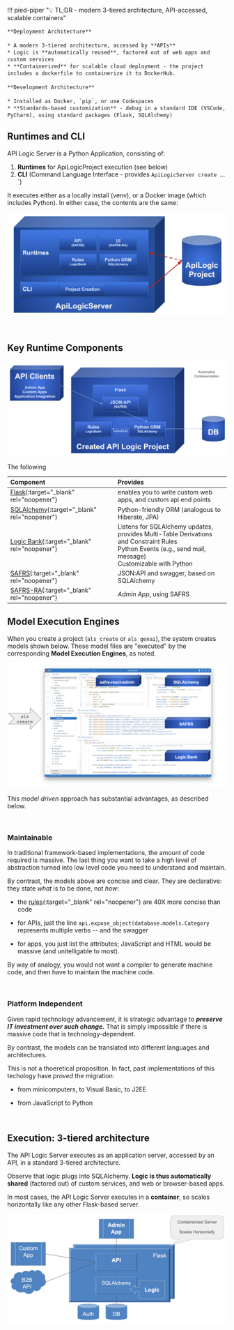 !!! pied-piper ":bulb: TL;DR - modern 3-tiered architecture, API-accessed, scalable containers"

    **Deployment Architecture**

    * A modern 3-tiered architecture, accessed by **APIs**
    * Logic is **automatically reused**, factored out of web apps and custom services
    * **Containerized** for scalable cloud deployment - the project includes a dockerfile to containerize it to DockerHub.

    **Development Architecture**

    * Installed as Docker, `pip`, or use Codespaces
    * **Standards-based customization** - debug in a standard IDE (VSCode, PyCharm), using standard packages (Flask, SQLAlchemy)


## Runtimes and CLI

API Logic Server is a Python Application, consisting of:

1. __Runtimes__ for ApiLogicProject execution (see below)
2. __CLI__ (Command Language Interface - provides `ApiLogicServer create `…`)

It executes either as a locally install (venv), or a Docker image (which includes Python).  In either case, the contents are the same:

![API Logic Server Intro](images/Architecture-What-Is.png)

&nbsp;

## Key Runtime Components

![API Logic Server Runtime Stack](images/Architecture-Runtime-Stack.png)

The following 

| Component                                                                              | Provides                                                                                                              |
|:---------------------------------------------------------------------------------------|:----------------------------------------------------------------------------------------------------------------------|
| [Flask](https://flask.palletsprojects.com/en/1.1.x){:target="_blank" rel="noopener"}        | enables you to write custom web apps, and custom api end points  |
| [SQLAlchemy](https://docs.sqlalchemy.org/en/14/core/engines.html){:target="_blank" rel="noopener"}    | Python-friendly ORM (analogous to Hiberate, JPA)                                                                      |
| [Logic Bank](Logic-Operation.md#logic-architecture){:target="_blank" rel="noopener"} | Listens for SQLAlchemy updates, provides Multi-Table Derivations and Constraint Rules<br>Python Events (e.g., send mail, message)<br>Customizable with Python<br> |
| [SAFRS](https://github.com/thomaxxl/safrs/wiki){:target="_blank" rel="noopener"}     | JSON:API and swagger, based on SQLAlchemy  |
| [SAFRS-RA](https://github.com/thomaxxl/safrs-react-admin){:target="_blank" rel="noopener"}   | *Admin App*, using SAFRS    |


## Model Execution Engines

When you create a project (`als create` or `als genai`), the system creates models shown below.  These model files are "executed" by the corresponding **Model Execution Engines**, as noted.

![Model Exec Engines](images/model/model-exec-engines.png)

This *model driven* approach has substantial advantages, as described below.

&nbsp;

### Maintainable

In traditional framework-based implementations, the amount of code required is massive.  The last thing you want to take a high level of abstraction turned into low level code you need to understand and maintain.

By contrast, the models above are concise and clear.  They are declarative: they state *what* is to be done, not *how*:

* the [rules](Logic-Why.md){:target="_blank" rel="noopener"} are 40X more concise than code

* for APIs, just the line `api.expose_object(database.models.Category` represents multiple verbs -- and the swagger

* for apps, you just list the attributes; JavaScript and HTML would be massive (and unitelligable to most).

By way of analogy, you would not want a compiler to generate machine code, and then have to maintain the machine code.

&nbsp;

### Platform Independent

Given rapid technology advancement, it is strategic advantage to ***preserve IT investment over such change.***  That is simply impossible if there is massive code that is technology-dependent.

By contrast, the models can be translated into different languages and architectures.

This is not a thoeretical proposition.  In fact, past implementations of this techology have *proved* the migration:

* from minicomputers, to Visual Basic, to J2EE

* from JavaScript to Python

&nbsp;

## Execution: 3-tiered architecture

The API Logic Server executes as an application server, accessed by an API, in a standard 3-tiered architecture.  

Observe that logic plugs into SQLAlchemy.  **Logic is thus automatically shared** (factored out) of custom services, and web or browser-based apps.

In most cases, the API Logic Server executes in a **container**, so scales horizontally like any other Flask-based server.

![API Logic Server Intro](images/Architecture.png)
